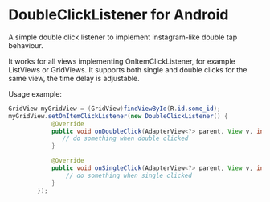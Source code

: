 # DoubleClickListener for Android
A simple double click listener to implement instagram-like double tap behaviour.

It works for all views implementing OnItemClickListener, for example ListViews or GridViews.
It supports both single and double clicks for the same view, the time delay is adjustable.

Usage example:

```java
GridView myGridView = (GridView)findViewById(R.id.some_id);
myGridView.setOnItemClickListener(new DoubleClickListener() {
            @Override
            public void onDoubleClick(AdapterView<?> parent, View v, int position, long id) {
               // do something when double clicked
            }

            @Override
            public void onSingleClick(AdapterView<?> parent, View v, int position, long id) {
                // do something when single clicked
            }
        });
```
